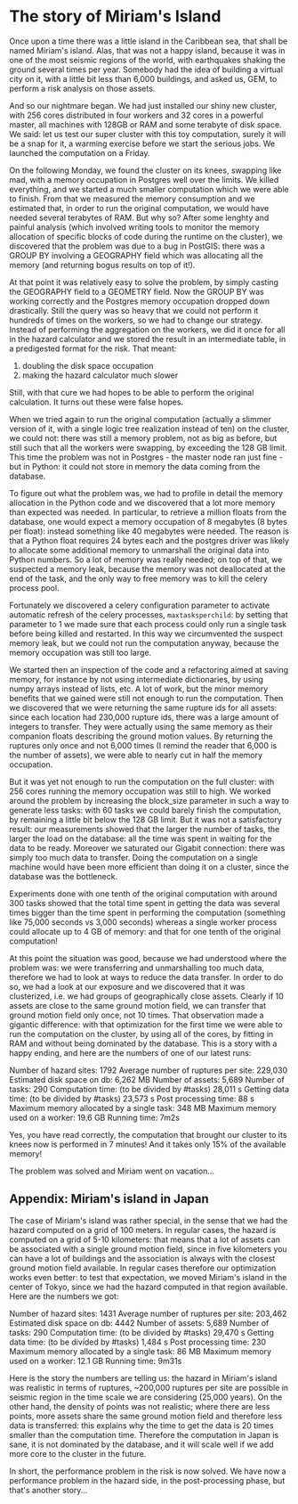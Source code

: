 # The story of Miriam's Island

Once upon a time there was a little island in the Caribbean sea, that
shall be named Miriam's island. Alas, that was not a happy island,
because it was in one of the most seismic regions of the world,
with earthquakes shaking the ground several times per year.
Somebody had the idea of building a virtual city on it, with a little
bit less than 6,000 buildings, and asked us, GEM, to perform a risk
analysis on those assets.

And so our nightmare began. We had just installed our shiny new cluster,
with 256 cores distributed in four workers and 32 cores in a powerful
master, all machines with 128GB or RAM and some terabyte
of disk space. We said: let us test our super cluster with this toy
computation, surely it will be a snap for it, a warming exercise
before we start the serious jobs. We launched the computation on a Friday.

On the following Monday, we found the cluster on its knees, swapping like
mad, with a memory occupation in Postgres well over the limits.  We
killed everything, and we started a much smaller computation which we
were able to finish. From that we measured the memory consumption and we
estimated that, in order to run the original computation, we would have
needed several terabytes of RAM. But why so? After some lenghty and
painful analysis (which involved writing tools to monitor the memory
allocation of specific blocks of code during the runtime on the
cluster), we discovered that the problem was due to a bug in PostGIS:
there was a GROUP BY involving a GEOGRAPHY field which was allocating
all the memory (and returning bogus results on top of it!).

At that point it was relatively easy to solve the problem, by simply
casting the GEOGRAPHY field to a GEOMETRY field. Now the GROUP BY was
working correctly and the Postgres memory occupation dropped down
drastically. Still the query was so heavy that we could not perform it
hundreds of times on the workers, so we had to change our
strategy. Instead of performing the aggregation on the workers, we did
it once for all in the hazard calculator and we stored the result in
an intermediate table, in a predigested format for the risk. That
meant:

1. doubling the disk space occupation
2. making the hazard calculator much slower

Still, with that cure we had hopes to be able to perform the
original calculation. It turns out these were false hopes.

When we tried again to run the original computation (actually a
slimmer version of it, with a single logic tree realization instead of
ten) on the cluster, we could not: there was still a memory problem,
not as big as before, but still such that all the workers were
swapping, by exceeding the 128 GB limit. This time the problem was not
in Postgres - the master node ran just fine - but in Python: it could not
store in memory the data coming from the database.

To figure out what the problem was, we had to profile in detail
the memory allocation in the Python code and we discovered that
a lot more memory than expected was needed. In particular, to
retrieve a million floats from the database, one would expect
a memory occupation of 8 megabytes (8 bytes per float): instead
something like 40 megabytes were needed. The reason is that a
Python float requires 24 bytes each and the postgres driver was likely
to allocate some additional memory to unmarshall the original data
into Python numbers. So a lot of memory was really needed; on top
of that, we suspected a memory leak, because the memory was not
deallocated at the end of the task, and the only way to free
memory was to kill the celery process pool.

Fortunately we discovered a celery configuration parameter to activate
automatic refresh of the celery processes, `maxtasksperchild`: by
setting that parameter to 1 we made sure that each process could only
run a single task before being killed and restarted.  In this way we
circumvented the suspect memory leak, but we could not run the
computation anyway, because the memory occupation was still too large.

We started then an inspection of the code and a refactoring aimed at
saving memory, for instance by not using intermediate dictionaries, by
using numpy arrays instead of lists, etc. A lot of work, but the minor
memory benefits that we gained were still not enough to run the
computation. Then we discovered that we were returning the same
rupture ids for all assets: since each location had 230,000 rupture
ids, there was a large amount of integers to transfer. They were
actually using the same memory as their companion floats describing
the ground motion values. By returning the ruptures only once and not
6,000 times (I remind the reader that 6,000 is the number of assets),
we were able to nearly cut in half the memory occupation.

But it was yet not enough to run the computation on the full cluster:
with 256 cores running the memory occupation was still to high.
We worked around the problem by increasing the block_size parameter
in such a way to generate less tasks: with 60 tasks we could barely
finish the computation, by remaining a little bit below the 128 GB
limit. But it was not a satisfactory result: our measurements showed
that the larger the number of tasks, the larger the load on the
database: all the time was spent in waiting for the data to be
ready. Moreover we saturated our Gigabit connection: there was
simply too much data to transfer. Doing the computation on a single
machine would have been more efficient than doing it on a cluster,
since the database was the bottleneck.

Experiments done with one tenth of the original computation with
around 300 tasks showed that the total time spent in getting the data
was several times bigger than the time spent in performing the
computation (something like 75,000 seconds vs 3,000 seconds) whereas
a single worker process could allocate up to 4 GB of memory: and
that for one tenth of the original computation!

At this point the situation was good, because we had understood where
the problem was: we were transferring and unmarshalling too much data,
therefore we had to look at ways to reduce the data transfer. In order
to do so, we had a look at our exposure and we discovered that it was
clusterized, i.e. we had groups of geographically
close assets. Clearly if 10 assets are close to the same ground motion field,
we can transfer that ground motion field only once, not 10 times. That
observation made a gigantic difference: with that optimization for the
first time we were able to run the computation on the cluster, by
using all of the cores, by fitting in RAM and without being dominated
by the database.  This is a story with a happy ending, and here are
the numbers of one of our latest runs:

Number of hazard sites:
  1792
Average number of ruptures per site:
  229,030
Estimated disk space on db:
  6,262 MB
Number of assets:
  5,689
Number of tasks:
  290
Computation time: (to be divided by #tasks)
  28,011 s
Getting data time: (to be divided by #tasks)
  23,573 s
Post processing time:
  88 s
Maximum memory allocated by a single task:
  348 MB
Maximum memory used on a worker:
  19.6 GB
Running time:
  7m2s

Yes, you have read correctly, the computation that brought our cluster to its
knees now is performed in 7 minutes! And it takes only 15% of the
available memory!

The problem was solved and Miriam went on vacation...


## Appendix: Miriam's island in Japan

The case of Miriam's island was rather special, in the sense that we
had the hazard computed on a grid of 100 meters. In regular cases,
the hazard is computed on a grid of 5-10 kilometers: that means
that a lot of assets can be associated with a single ground
motion field, since in five kilometers you can have a lot of buildings
and the association is always with the closest ground motion field
available. In regular cases therefore our optimization works
even better: to test that expectation, we moved Miriam's island
in the center of Tokyo, since we had the hazard computed in that
region available. Here are the numbers we got:

Number of hazard sites:
  1431
Average number of ruptures per site:
  203,462
Estimated disk space on db:
  4442
Number of assets:
  5,689
Number of tasks:
  290
Computation time: (to be divided by #tasks)
  29,470 s
Getting data time: (to be divided by #tasks)
  1,484 s
Post processing time:
  230
Maximum memory allocated by a single task:
  86 MB
Maximum memory used on a worker:
  12.1 GB
Running time:
  9m31s

Here is the story the numbers are telling us: the hazard in Miriam's
island was realistic in terms of ruptures, ~200,000 ruptures per site
are possible in seismic region in the time scale we are considering
(25,000 years). On the other hand, the density of points was not
realistic; where there are less points, more assets share the same
ground motion field and therefore less data is transferred: this
explains why the time to get the data is 20 times smaller than the
computation time. Therefore the computation in Japan is sane, it is
not dominated by the database, and it will scale well if we add more core
to the cluster in the future.

In short, the performance problem in the risk is now solved. We have
now a performance problem in the hazard side, in the post-processing
phase, but that's another story...
